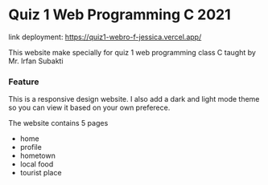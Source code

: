 # Quiz 1 Web Programming C 2021
link deployment: https://quiz1-webro-f-jessica.vercel.app/

This website make specially for quiz 1 web programming class C taught by Mr. Irfan Subakti

### Feature
This is a responsive design website. I also add a dark and light mode theme so you can view it based on your own preferece.

The website contains 5 pages
- home
- profile
- hometown
- local food
- tourist place
